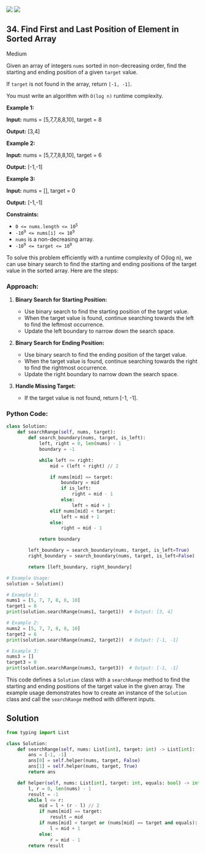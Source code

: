 [![](https://img.shields.io/github/stars/LeetCode-Top-Interview-150/LeetCode-Top-Interview-150?label=Stars&style=flat-square)](https://github.com/LeetCode-Top-Interview-150/LeetCode-Top-Interview-150)
[![](https://img.shields.io/github/forks/LeetCode-Top-Interview-150/LeetCode-Top-Interview-150?label=Fork%20me%20on%20GitHub%20&style=flat-square)](https://github.com/LeetCode-Top-Interview-150/LeetCode-Top-Interview-150/fork)

## 34\. Find First and Last Position of Element in Sorted Array

Medium

Given an array of integers `nums` sorted in non-decreasing order, find the starting and ending position of a given `target` value.

If `target` is not found in the array, return `[-1, -1]`.

You must write an algorithm with `O(log n)` runtime complexity.

**Example 1:**

**Input:** nums = [5,7,7,8,8,10], target = 8

**Output:** [3,4] 

**Example 2:**

**Input:** nums = [5,7,7,8,8,10], target = 6

**Output:** [-1,-1] 

**Example 3:**

**Input:** nums = [], target = 0

**Output:** [-1,-1] 

**Constraints:**

*   <code>0 <= nums.length <= 10<sup>5</sup></code>
*   <code>-10<sup>9</sup> <= nums[i] <= 10<sup>9</sup></code>
*   `nums` is a non-decreasing array.
*   <code>-10<sup>9</sup> <= target <= 10<sup>9</sup></code>

To solve this problem efficiently with a runtime complexity of O(log n), we can use binary search to find the starting and ending positions of the target value in the sorted array. Here are the steps:

### Approach:

1. **Binary Search for Starting Position:**
   - Use binary search to find the starting position of the target value.
   - When the target value is found, continue searching towards the left to find the leftmost occurrence.
   - Update the left boundary to narrow down the search space.

2. **Binary Search for Ending Position:**
   - Use binary search to find the ending position of the target value.
   - When the target value is found, continue searching towards the right to find the rightmost occurrence.
   - Update the right boundary to narrow down the search space.

3. **Handle Missing Target:**
   - If the target value is not found, return [-1, -1].

### Python Code:

```python
class Solution:
    def searchRange(self, nums, target):
        def search_boundary(nums, target, is_left):
            left, right = 0, len(nums) - 1
            boundary = -1

            while left <= right:
                mid = (left + right) // 2

                if nums[mid] == target:
                    boundary = mid
                    if is_left:
                        right = mid - 1
                    else:
                        left = mid + 1
                elif nums[mid] < target:
                    left = mid + 1
                else:
                    right = mid - 1

            return boundary

        left_boundary = search_boundary(nums, target, is_left=True)
        right_boundary = search_boundary(nums, target, is_left=False)

        return [left_boundary, right_boundary]

# Example Usage:
solution = Solution()

# Example 1:
nums1 = [5, 7, 7, 8, 8, 10]
target1 = 8
print(solution.searchRange(nums1, target1))  # Output: [3, 4]

# Example 2:
nums2 = [5, 7, 7, 8, 8, 10]
target2 = 6
print(solution.searchRange(nums2, target2))  # Output: [-1, -1]

# Example 3:
nums3 = []
target3 = 0
print(solution.searchRange(nums3, target3))  # Output: [-1, -1]
```

This code defines a `Solution` class with a `searchRange` method to find the starting and ending positions of the target value in the given array. The example usage demonstrates how to create an instance of the `Solution` class and call the `searchRange` method with different inputs.

## Solution

```python
from typing import List

class Solution:
    def searchRange(self, nums: List[int], target: int) -> List[int]:
        ans = [-1, -1]
        ans[0] = self.helper(nums, target, False)
        ans[1] = self.helper(nums, target, True)
        return ans

    def helper(self, nums: List[int], target: int, equals: bool) -> int:
        l, r = 0, len(nums) - 1
        result = -1
        while l <= r:
            mid = l + (r - l) // 2
            if nums[mid] == target:
                result = mid
            if nums[mid] < target or (nums[mid] == target and equals):
                l = mid + 1
            else:
                r = mid - 1
        return result
```